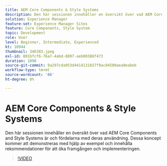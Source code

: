 ```yaml
---
title: AEM Core Components & Style Systems
description: Den här sessionen innehåller en översikt över vad AEM Core Components and Style Systems är och fördelarna med deras användning. Dessa koncept kommer att demonstreras med hjälp av exempel och innehålla rekommendationer för att öka framgången och implementeringen.
solution: Experience Manager
feature-set: Experience Manager Sites
feature: Core Components, Style System
topic: Development
role: User
level: Beginner, Intermediate, Experienced
kt: 10944
thumbnail: 346383.jpeg
exl-id: 801bfcf6-76a7-4abd-8897-aeb00386f473
duration: 1898
source-git-commit: 9a297cda953d4414131657f9ac84580aea0eabeb
workflow-type: tm+mt
source-wordcount: '86'
ht-degree: 0%

---
```


# AEM Core Components &amp; Style Systems

Den här sessionen innehåller en översikt över vad AEM Core Components and Style Systems är och fördelarna med deras användning. Dessa koncept kommer att demonstreras med hjälp av exempel och innehålla rekommendationer för att öka framgången och implementeringen.

>[!VIDEO](https://video.tv.adobe.com/v/346383/?quality=12&learn=on)
